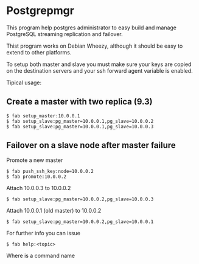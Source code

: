 Postgrepmgr
===========

This program help postgres administrator
to easy build and manage PostgreSQL streaming
replication and failover.

Thist program works on Debian Wheezy, although
it should be easy to extend to other platforms.

To setup both master and slave you must make sure
your keys are copied on the destination servers
and your ssh forward agent variable is enabled.

Tipical usage:

Create a master with two replica (9.3)
--------------------------------------
```
$ fab setup_master:10.0.0.1
$ fab setup_slave:pg_master=10.0.0.1,pg_slave=10.0.0.2
$ fab setup_slave:pg_master=10.0.0.1,pg_slave=10.0.0.3
```

Failover on a slave node after master failure
---------------------------------------------

Promote a new master
```
$ fab push_ssh_key:node=10.0.0.2
$ fab promote:10.0.0.2
```

Attach 10.0.0.3 to 10.0.0.2
```
$ fab setup_slave:pg_master=10.0.0.2,pg_slave=10.0.0.3
```

Attach 10.0.0.1 (old master) to 10.0.0.2
```
$ fab setup_slave:pg_master=10.0.0.2,pg_slave=10.0.0.1
```

For further info you can issue

```
$ fab help:<topic>
```

Where <topic> is a command name
